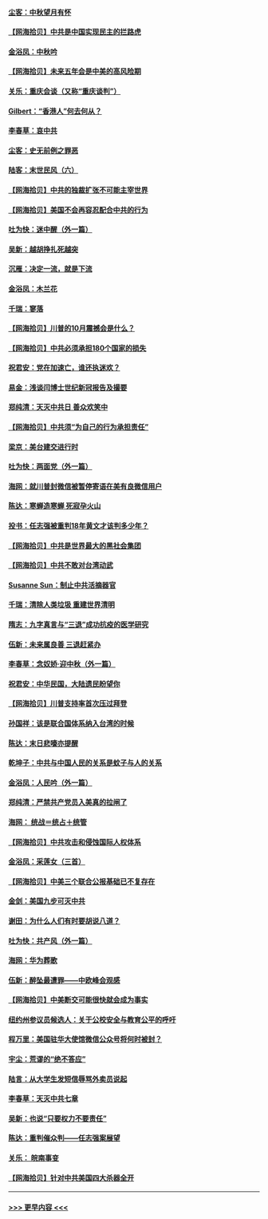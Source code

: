 #### [尘客：中秋望月有怀](../pages/nsc993/n12444632.md?t=10020401) 
#### [【网海拾贝】中共是中国实现民主的拦路虎](../pages/nsc993/n12443573.md?t=10020401) 
#### [金浴凤：中秋吟](../pages/nsc993/n12441773.md?t=10020401) 
#### [【网海拾贝】未来五年会是中美的高风险期](../pages/nsc993/n12440760.md?t=10020401) 
#### [关乐：重庆会谈（又称“重庆谈判”）](../pages/nsc993/n12437525.md?t=10020401) 
#### [Gilbert：“香港人”何去何从？](../pages/nsc993/n12435894.md?t=10020401) 
#### [李春草：哀中共](../pages/nsc993/n12435874.md?t=10020401) 
#### [尘客：史无前例之罪恶](../pages/nsc993/n12435762.md?t=10020401) 
#### [陆客：末世民风（六）](../pages/nsc993/n12435354.md?t=10020401) 
#### [【网海拾贝】中共的独裁扩张不可能主宰世界](../pages/nsc993/n12435151.md?t=10020401) 
#### [【网海拾贝】美国不会再容忍配合中共的行为](../pages/nsc993/n12433808.md?t=10020401) 
#### [吐为快：迷中醒（外一篇）](../pages/nsc993/n12433585.md?t=10020401) 
#### [吴新：越胡挣扎死越突](../pages/nsc993/n12433562.md?t=10020401) 
#### [沉雁：决定一流，就是下流](../pages/nsc993/n12432128.md?t=10020401) 
#### [金浴凤：木兰花](../pages/nsc993/n12432124.md?t=10020401) 
#### [千瑞：寥落](../pages/nsc993/n12432071.md?t=10020401) 
#### [【网海拾贝】川普的10月震撼会是什么？](../pages/nsc993/n12431624.md?t=10020401) 
#### [【网海拾贝】中共必须承担180个国家的损失](../pages/nsc993/n12428893.md?t=10020401) 
#### [祝君安：党在加速亡，谁还执迷欢？](../pages/nsc993/n12428652.md?t=10020401) 
#### [易金：浅谈闫博士世纪新冠报告及撮要](../pages/nsc993/n12426822.md?t=10020401) 
#### [郑纯清：天灭中共日 善众欢笑中](../pages/nsc993/n12426784.md?t=10020401) 
#### [【网海拾贝】中共须“为自己的行为承担责任”](../pages/nsc993/n12426067.md?t=10020401) 
#### [梁京：美台建交进行时](../pages/nsc993/n12424066.md?t=10020401) 
#### [吐为快：两面党（外一篇）](../pages/nsc993/n12424043.md?t=10020401) 
#### [海网：就川普封微信被暂停寄语在美有良微信用户](../pages/nsc993/n12424021.md?t=10020401) 
#### [陈达：寒蝉造寒蝉 死寂孕火山](../pages/nsc993/n12423958.md?t=10020401) 
#### [投书：任志强被重判18年黄文才该判多少年？](../pages/nsc993/n12423672.md?t=10020401) 
#### [【网海拾贝】中共是世界最大的黑社会集团](../pages/nsc993/n12423543.md?t=10020401) 
#### [【网海拾贝】中共不敢对台湾动武](../pages/nsc993/n12421418.md?t=10020401) 
#### [Susanne Sun：制止中共活摘器官](../pages/nsc993/n12419654.md?t=10020401) 
#### [千瑞：清除人类垃圾 重建世界清明](../pages/nsc993/n12419414.md?t=10020401) 
#### [隋志：九字真言与“三退”成功抗疫的医学研究](../pages/nsc993/n12419248.md?t=10020401) 
#### [伍新：未来属良善 三退赶紧办](../pages/nsc993/n12418496.md?t=10020401) 
#### [李春草：念奴娇·迎中秋（外一篇）](../pages/nsc993/n12418465.md?t=10020401) 
#### [祝君安：中华民国，大陆遗民盼望你](../pages/nsc993/n12418089.md?t=10020401) 
#### [【网海拾贝】川普支持率首次压过拜登](../pages/nsc993/n12418050.md?t=10020401) 
#### [孙国祥：该是联合国体系纳入台湾的时候](../pages/nsc993/n12417369.md?t=10020401) 
#### [陈达：末日悲嚎亦提醒](../pages/nsc993/n12416736.md?t=10020401) 
#### [乾坤子：中共与中国人民的关系是蚊子与人的关系](../pages/nsc993/n12416632.md?t=10020401) 
#### [金浴凤：人民吟（外一篇）](../pages/nsc993/n12416567.md?t=10020401) 
#### [郑纯清：严禁共产党员入美真的拉闸了](../pages/nsc993/n12416550.md?t=10020401) 
#### [海网： 统战＝统占＋统管](../pages/nsc993/n12416404.md?t=10020401) 
#### [【网海拾贝】中共攻击和侵蚀国际人权体系](../pages/nsc993/n12416250.md?t=10020401) 
#### [金浴凤：采莲女（三首）](../pages/nsc993/n12415517.md?t=10020401) 
#### [【网海拾贝】中美三个联合公报基础已不复存在](../pages/nsc993/n12415054.md?t=10020401) 
#### [金剑：美国九步可灭中共](../pages/nsc993/n12413183.md?t=10020401) 
#### [谢田：为什么人们有时要胡说八道？](../pages/nsc993/n12411861.md?t=10020401) 
#### [吐为快：共产风（外一篇）](../pages/nsc993/n12411761.md?t=10020401) 
#### [海网：华为葬歌](../pages/nsc993/n12410381.md?t=10020401) 
#### [伍新：醉坠最遭罪——中欧峰会观感](../pages/nsc993/n12410364.md?t=10020401) 
#### [【网海拾贝】中美断交可能很快就会成为事实](../pages/nsc993/n12409495.md?t=10020401) 
#### [纽约州参议员候选人：关于公校安全与教育公平的呼吁](../pages/nsc993/n12409228.md?t=10020401) 
#### [程万里：美国驻华大使馆微信公众号将何时被封？](../pages/nsc993/n12407397.md?t=10020401) 
#### [宇尘：荒谬的“绝不答应”](../pages/nsc993/n12407360.md?t=10020401) 
#### [陆言：从大学生发短信辱骂外卖员说起](../pages/nsc993/n12407285.md?t=10020401) 
#### [李春草：天灭中共七章](../pages/nsc993/n12406988.md?t=10020401) 
#### [吴新：也说“只要权力不要责任”](../pages/nsc993/n12406966.md?t=10020401) 
#### [陈达：重判催众判——任志强案展望](../pages/nsc993/n12404540.md?t=10020401) 
#### [关乐： 皖南事变](../pages/nsc993/n12404288.md?t=10020401) 
#### [【网海拾贝】针对中共美国四大杀器全开](../pages/nsc993/n12404172.md?t=10020401) 

----
#### [ >>> 更早内容 <<< ](../indexes/nsc993-earlier.md)
